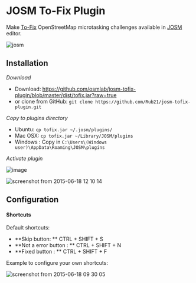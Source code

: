 # JOSM To-Fix Plugin

Make [To-Fix](http://osmlab.github.io/to-fix) OpenStreetMap microtasking challenges available in [JOSM](http://josm.openstreetmap.de/) editor.


![josm](https://cloud.githubusercontent.com/assets/1152236/8237989/9c48c41a-15b8-11e5-8fd5-a35735db43c9.gif)

## Installation

*Download*

- Download: https://github.com/osmlab/josm-tofix-plugin/blob/master/dist/tofix.jar?raw=true
- or clone from GitHub: `git clone https://github.com/Rub21/josm-tofix-plugin.git`

*Copy to plugins directory*

- Ubuntu: `cp tofix.jar ~/.josm/plugins/`
- Mac OSX: `cp tofix.jar ~/Library/JOSM/plugins`
- Windows :  Copy in `C:\Users\(Windows user)\AppData\Roaming\JOSM\plugins`

*Activate plugin*

![image](https://cloud.githubusercontent.com/assets/1152236/8236632/3e4e4352-15af-11e5-88d3-e348b78b62d2.png)

![screenshot from 2015-06-18 12 10 14](https://cloud.githubusercontent.com/assets/1152236/8237186/21689c2a-15b3-11e5-9a8e-29278468347d.png)

## Configuration

#### Shortcuts

Default shortcuts:

- **Skip button: ** CTRL + SHIFT + S
- **Not a error button : ** CTRL + SHIFT + N
- **Fixed button : ** CTRL + SHIFT + F

Example to configure your own shortcuts:


![screenshot from 2015-06-18 09 30 05](https://cloud.githubusercontent.com/assets/1152236/8237229/6268a12a-15b3-11e5-8496-d67fdc1fc4b8.png)


